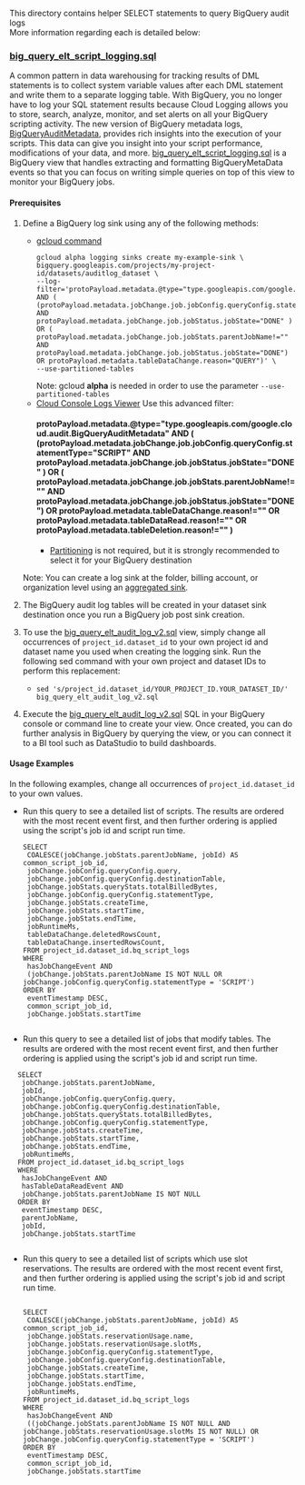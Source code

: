 This directory contains helper SELECT statements to query BigQuery audit logs \
More information regarding each is detailed below:


### [big_query_elt_script_logging.sql](/views/audit/big_query_elt_script_logging.sql)

A common pattern in data warehousing for tracking results of DML statements is to collect system variable values after each DML statement and write them to a separate logging table. With BigQuery, you no longer have to log your SQL statement results because Cloud Logging allows you to store, search, analyze, monitor, and set alerts on all your BigQuery scripting activity. The new version of BigQuery metadata logs, [BigQueryAuditMetadata](https://cloud.google.com/bigquery/docs/reference/auditlogs/rest/Shared.Types/BigQueryAuditMetadata), provides rich insights into the execution of your scripts. This data can give you insight into your script performance, modifications of your data, and more. [big_query_elt_script_logging.sql](/views/audit/big_query_elt_script_logging.sql) is a BigQuery view that handles extracting and formatting BigQueryMetaData events so that you can focus on writing simple queries on top of this view to monitor your BigQuery jobs.

#### Prerequisites

1.  Define a BigQuery log sink using any of the following methods:
    *   [gcloud command](https://cloud.google.com/bigquery/docs/reference/auditlogs#defining_a_bigquery_log_sink_using_gcloud)
        ```
        gcloud alpha logging sinks create my-example-sink \ 
        bigquery.googleapis.com/projects/my-project-id/datasets/auditlog_dataset \
        --log-filter='protoPayload.metadata.@type="type.googleapis.com/google.cloud.audit.BigQueryAuditMetadata" AND ( (protoPayload.metadata.jobChange.job.jobConfig.queryConfig.statementType="SCRIPT" AND protoPayload.metadata.jobChange.job.jobStatus.jobState="DONE" ) OR ( protoPayload.metadata.jobChange.job.jobStats.parentJobName!="" AND protoPayload.metadata.jobChange.job.jobStatus.jobState="DONE") OR protoPayload.metadata.tableDataChange.reason="QUERY")' \ 
        --use-partitioned-tables
        ``` 
        Note: gcloud **alpha** is needed in order to use the parameter `--use-partitioned-tables` 
    *   [Cloud Console Logs Viewer](https://cloud.google.com/logging/docs/export/configure_export_v2#dest-create)
        Use this advanced filter:
        #### protoPayload.metadata.@type="type.googleapis.com/google.cloud.audit.BigQueryAuditMetadata" AND ( (protoPayload.metadata.jobChange.job.jobConfig.queryConfig.statementType="SCRIPT" AND protoPayload.metadata.jobChange.job.jobStatus.jobState="DONE" ) OR ( protoPayload.metadata.jobChange.job.jobStats.parentJobName!="" AND protoPayload.metadata.jobChange.job.jobStatus.jobState="DONE") OR protoPayload.metadata.tableDataChange.reason!="" OR protoPayload.metadata.tableDataRead.reason!=""  OR protoPayload.metadata.tableDeletion.reason!="" )
        *   [Partitioning](https://cloud.google.com/logging/docs/export/bigquery#partition-tables)
            is not required, but it is strongly recommended to select it for your BigQuery destination
            
    Note: You can create a log sink at the folder, billing account, or organization level using an 
    [aggregated sink](https://cloud.google.com/logging/docs/export/aggregated_sinks#creating_an_aggregated_sink).
1.  The BigQuery audit log tables will be created in your dataset sink destination once you run a BigQuery job post sink creation.
1.  To use the [big_query_elt_audit_log_v2.sql](/views/audit/big_query_elt_audit_log_v2.sql) view, simply change
    all occurrences of `project_id.dataset_id` to your own project id and dataset name you used when creating the logging sink. 
    Run the following sed command with your own project and dataset IDs to perform this replacement:
    *   `sed
        's/project_id.dataset_id/YOUR_PROJECT_ID.YOUR_DATASET_ID/'
        big_query_elt_audit_log_v2.sql`
1.  Execute the [big_query_elt_audit_log_v2.sql](/views/audit/big_query_elt_audit_log_v2.sql) SQL in your BigQuery console or command line to
    create your view. Once created, you can do further analysis in BigQuery by querying the view, or
    you can connect it to a BI tool such as DataStudio to build dashboards.
    
#### Usage Examples
In the following examples, change all occurrences of `project_id.dataset_id` to your own values. 

* Run this query to see a detailed list of scripts. The results are ordered with the most recent event first, and then further ordering is applied using the script's job id and script run time.
  
  
  ```  
  SELECT 
   COALESCE(jobChange.jobStats.parentJobName, jobId) AS common_script_job_id,
   jobChange.jobConfig.queryConfig.query,
   jobChange.jobConfig.queryConfig.destinationTable,
   jobChange.jobStats.queryStats.totalBilledBytes,
   jobChange.jobConfig.queryConfig.statementType,
   jobChange.jobStats.createTime,
   jobChange.jobStats.startTime,
   jobChange.jobStats.endTime,
   jobRuntimeMs,
   tableDataChange.deletedRowsCount,
   tableDataChange.insertedRowsCount,
  FROM project_id.dataset_id.bq_script_logs 
  WHERE 
   hasJobChangeEvent AND
   (jobChange.jobStats.parentJobName IS NOT NULL OR jobChange.jobConfig.queryConfig.statementType = 'SCRIPT')
  ORDER BY 
   eventTimestamp DESC,
   common_script_job_id,
   jobChange.jobStats.startTime
   
  ```

* Run this query to see a detailed list of jobs that modify tables. The results are ordered with the most recent event first, and then further ordering is applied using the script's job id and script run time. 

```  
  SELECT 
   jobChange.jobStats.parentJobName,
   jobId,
   jobChange.jobConfig.queryConfig.query,
   jobChange.jobConfig.queryConfig.destinationTable,
   jobChange.jobStats.queryStats.totalBilledBytes,
   jobChange.jobConfig.queryConfig.statementType,
   jobChange.jobStats.createTime,
   jobChange.jobStats.startTime,
   jobChange.jobStats.endTime,
   jobRuntimeMs,
  FROM project_id.dataset_id.bq_script_logs 
  WHERE 
   hasJobChangeEvent AND 
   hasTableDataReadEvent AND
   jobChange.jobStats.parentJobName IS NOT NULL
  ORDER BY 
   eventTimestamp DESC,
   parentJobName,
   jobId,
   jobChange.jobStats.startTime
   
  ```

* Run this query to see a detailed list of scripts which use slot reservations. The results are ordered with the most recent event first, and then further ordering is applied using the script's job id and script run time.

  ```
  
  SELECT 
   COALESCE(jobChange.jobStats.parentJobName, jobId) AS common_script_job_id,
   jobChange.jobStats.reservationUsage.name,
   jobChange.jobStats.reservationUsage.slotMs,
   jobChange.jobConfig.queryConfig.statementType,
   jobChange.jobConfig.queryConfig.destinationTable,
   jobChange.jobStats.createTime,
   jobChange.jobStats.startTime,
   jobChange.jobStats.endTime,
   jobRuntimeMs,
  FROM project_id.dataset_id.bq_script_logs 
  WHERE 
   hasJobChangeEvent AND 
   ((jobChange.jobStats.parentJobName IS NOT NULL AND jobChange.jobStats.reservationUsage.slotMs IS NOT NULL) OR 
  jobChange.jobConfig.queryConfig.statementType = 'SCRIPT')
  ORDER BY 
   eventTimestamp DESC,
   common_script_job_id,
   jobChange.jobStats.startTime
  
  ```
  
